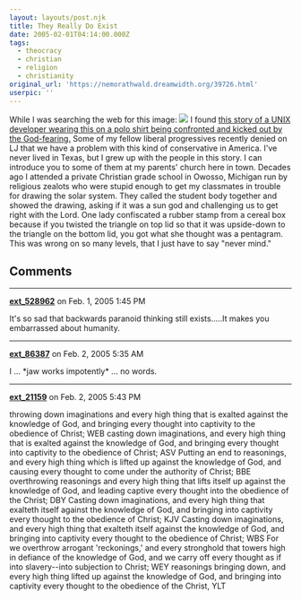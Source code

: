 ```yaml
---
layout: layouts/post.njk
title: They Really Do Exist
date: 2005-02-01T04:14:00.000Z
tags:
  - theocracy
  - christian
  - religion
  - christianity
original_url: 'https://nemorathwald.dreamwidth.org/39726.html'
userpic: ''
---
```

While I was searching the web for this image: ![](http://cns.utoronto.ca/~pkern/stuff/bsd-gifs/bsd-big.png) I found [this story of a UNIX developer wearing this on a polo shirt being confronted and kicked out by the God-fearing.](http://www.milk.com/true-stories/unix_for_the_masses.html) Some of my fellow liberal progressives recently denied on LJ that we have a problem with this kind of conservative in America. I've never lived in Texas, but I grew up with the people in this story. I can introduce you to some of them at my parents' church here in town. Decades ago I attended a private Christian grade school in Owosso, Michigan run by religious zealots who were stupid enough to get my classmates in trouble for drawing the solar system. They called the student body together and showed the drawing, asking if it was a sun god and challenging us to get right with the Lord. One lady confiscated a rubber stamp from a cereal box because if you twisted the triangle on top lid so that it was upside-down to the triangle on the bottom lid, you got what she thought was a pentagram. This was wrong on so many levels, that I just have to say "never mind."

## Comments

---

**[ext_528962](https://www.dreamwidth.org/users/ext_528962)** on Feb. 1, 2005 1:45 PM

It's so sad that backwards paranoid thinking still exists.....It makes you embarrassed about humanity.

---

**[ext_86387](https://www.dreamwidth.org/users/ext_86387)** on Feb. 2, 2005 5:35 AM

I ... \*jaw works impotently\* ... no words.

---

**[ext_21159](https://www.dreamwidth.org/users/ext_21159)** on Feb. 2, 2005 5:43 PM

throwing down imaginations and every high thing that is exalted against the knowledge of God, and bringing every thought into captivity to the obedience of Christ; WEB casting down imaginations, and every high thing that is exalted against the knowledge of God, and bringing every thought into captivity to the obedience of Christ; ASV Putting an end to reasonings, and every high thing which is lifted up against the knowledge of God, and causing every thought to come under the authority of Christ; BBE overthrowing reasonings and every high thing that lifts itself up against the knowledge of God, and leading captive every thought into the obedience of the Christ; DBY Casting down imaginations, and every high thing that exalteth itself against the knowledge of God, and bringing into captivity every thought to the obedience of Christ; KJV Casting down imaginations, and every high thing that exalteth itself against the knowledge of God, and bringing into captivity every thought to the obedience of Christ; WBS For we overthrow arrogant 'reckonings,' and every stronghold that towers high in defiance of the knowledge of God, and we carry off every thought as if into slavery--into subjection to Christ; WEY reasonings bringing down, and every high thing lifted up against the knowledge of God, and bringing into captivity every thought to the obedience of the Christ, YLT
